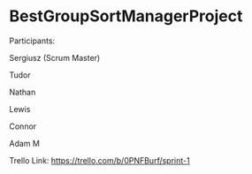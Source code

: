 # BestGroupSortManagerProject

Participants:

Sergiusz (Scrum Master)

Tudor

Nathan

Lewis

Connor

Adam M


Trello Link: https://trello.com/b/0PNFBurf/sprint-1
